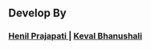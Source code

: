 
<h2> Develop By </h2>
<h3> <a href="https://github.com/HENILCODES"> Henil Prajapati </a> | <a href="https://github.com/mr-bhanushali03"> Keval Bhanushali </a> </h3>
